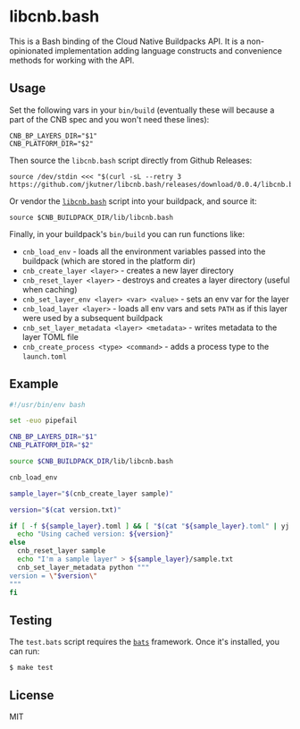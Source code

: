 # libcnb.bash

This is a Bash binding of the Cloud Native Buildpacks API. It is a non-opinionated implementation adding language constructs and convenience methods for working with the API.

## Usage

Set the following vars in your `bin/build` (eventually these will because a part of the CNB spec and you won't need these lines):

```
CNB_BP_LAYERS_DIR="$1"
CNB_PLATFORM_DIR="$2"
```

Then source the `libcnb.bash` script directly from Github Releases:

```
source /dev/stdin <<< "$(curl -sL --retry 3 https://github.com/jkutner/libcnb.bash/releases/download/0.0.4/libcnb.bash)"
```

Or vendor the [`libcnb.bash`](https://github.com/jkutner/libcnb.bash/blob/main/libcnb.bash) script into your buildpack, and source it:

```sh-sesssion
source $CNB_BUILDPACK_DIR/lib/libcnb.bash
```

Finally, in your buildpack's `bin/build` you can run functions like:

* `cnb_load_env` - loads all the environment variables passed into the buildpack (which are stored in the platform dir)
* `cnb_create_layer <layer>` - creates a new layer directory
* `cnb_reset_layer <layer>` - destroys and creates a layer directory (useful when caching)
* `cnb_set_layer_env <layer> <var> <value>` - sets an env var for the layer
* `cnb_load_layer <layer>` - loads all env vars and sets `PATH` as if this layer were used by a subsequent buildpack
* `cnb_set_layer_metadata <layer> <metadata>` - writes metadata to the layer TOML file
* `cnb_create_process <type> <command>` - adds a process type to the `launch.toml`

## Example

```bash
#!/usr/bin/env bash

set -euo pipefail

CNB_BP_LAYERS_DIR="$1"
CNB_PLATFORM_DIR="$2"

source $CNB_BUILDPACK_DIR/lib/libcnb.bash

cnb_load_env

sample_layer="$(cnb_create_layer sample)"

version="$(cat version.txt)"

if [ -f ${sample_layer}.toml ] && [ "$(cat "${sample_layer}.toml" | yj -t | jq .metadata.version -r)" == "${version}" ]; then
  echo "Using cached version: ${version}"
else
  cnb_reset_layer sample
  echo "I'm a sample layer" > ${sample_layer}/sample.txt
  cnb_set_layer_metadata python """
version = \"$version\"
"""
fi
```


## Testing

The `test.bats` script requires the [`bats`](https://github.com/sstephenson/bats) framework. Once it's installed, you can run:

```
$ make test
```

## License

MIT
